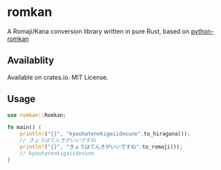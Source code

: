 # romkan

A Romaji/Kana conversion library written in pure Rust, based on [python-romkan](https://github.com/soimort/python-romkan)

## Availablity

Available on crates.io. MIT License.

## Usage

```rust
use romkan::Romkan;

fn main() {
    println!("{}", "kyouhatennkigaiidesune".to_hiragana());
    // きょうはてんきがいいですね
    println!("{}", "きょうはてんきがいいですね".to_romaji());
    // kyouhatenkigaiidesune
}
```
